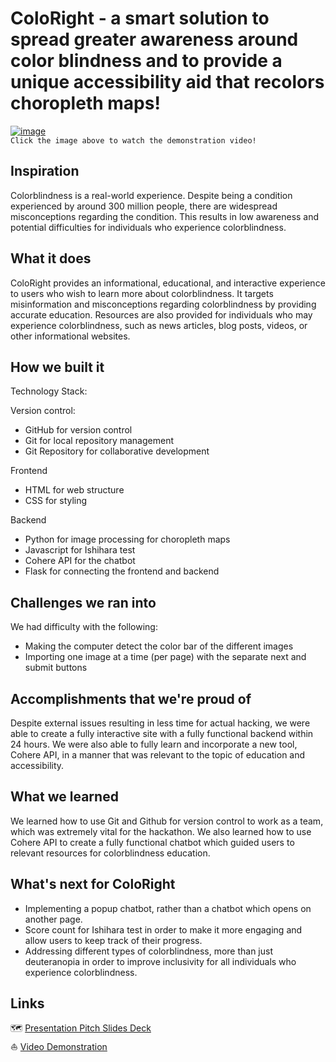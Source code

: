 # ColoRight - a smart solution to spread greater awareness around color blindness and to provide a unique accessibility aid that recolors choropleth maps!
[![image](https://github.com/eva820/cmd-f-2024--ColoRight/assets/125091369/410c1204-5cb1-4f82-b59c-a6b8fa15f4b0)](https://www.youtube.com/watch?v=6nN_T8pPFUI)  
`Click the image above to watch the demonstration video!`

## Inspiration

Colorblindness is a real-world experience. Despite being a condition experienced by around 300 million people, there are widespread misconceptions regarding the condition. This results in low awareness and potential difficulties for individuals who experience colorblindness.

## What it does

ColoRight provides an informational, educational, and interactive experience to users who wish to learn more about colorblindness. It targets misinformation and misconceptions regarding colorblindness by providing accurate education. Resources are also provided for individuals who may experience colorblindness, such as news articles, blog posts, videos, or other informational websites.

## How we built it

Technology Stack:

Version control:
- GitHub for version control
- Git for local repository management
- Git Repository for collaborative development

Frontend
- HTML for web structure
- CSS for styling

Backend
- Python for image processing for choropleth maps
- Javascript for Ishihara test
- Cohere API for the chatbot
- Flask for connecting the frontend and backend

## Challenges we ran into

We had difficulty with the following:
- Making the computer detect the color bar of the different images
- Importing one image at a time (per page) with the separate next and submit buttons

## Accomplishments that we're proud of

Despite external issues resulting in less time for actual hacking, we were able to create a fully interactive site with a fully functional backend within 24 hours. We were also able to fully learn and incorporate a new tool, Cohere API, in a manner that was relevant to the topic of education and accessibility. 

## What we learned

We learned how to use Git and Github for version control to work as a team, which was extremely vital for the hackathon. We also learned how to use Cohere API to create a fully functional chatbot which guided users to relevant resources for colorblindness education.

## What's next for ColoRight

- Implementing a popup chatbot, rather than a chatbot which opens on another page.
- Score count for Ishihara test in order to make it more engaging and allow users to keep track of their progress.
- Addressing different types of colorblindness, more than just deuteranopia in order to improve inclusivity for all individuals who experience colorblindness.

## Links
🗺️ [Presentation Pitch Slides Deck](https://www.canva.com/design/DAF_IojbSqU/HlQn3A-ntF68Bv_dDiYQAg/view?utm_content=DAF_IojbSqU&utm_campaign=designshare&utm_medium=link&utm_source=editor)  
⛵ [Video Demonstration](https://www.youtube.com/watch?v=6nN_T8pPFUI)
